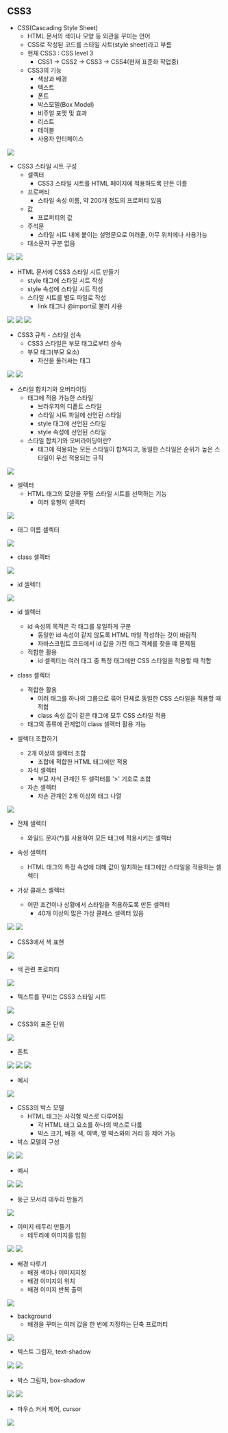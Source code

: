 ## CSS3
- CSS(Cascading Style Sheet)
	- HTML 문서의 색이나 모양 등 외관을 꾸미는 언어
	- CSS로 작성된 코드를 스타일 시트(style sheet)라고 부름
	- 현재 CSS3 : CSS level 3
		- CSS1 -> CSS2 -> CSS3 -> CSS4(현재 표준화 작업중)
	- CSS3의 기능
		- 색상과 배경
		- 텍스트
		- 폰트
		- 박스모델(Box Model)
		- 비주얼 포맷 및 효과
		- 리스트
		- 테이블
		- 사용자 인터페이스
<img src="https://s3.us-west-2.amazonaws.com/secure.notion-static.com/04602c5c-b8ec-4ae0-8a06-6d51b2585a8a/Untitled.png?X-Amz-Algorithm=AWS4-HMAC-SHA256&X-Amz-Credential=AKIAT73L2G45O3KS52Y5%2F20210403%2Fus-west-2%2Fs3%2Faws4_request&X-Amz-Date=20210403T124136Z&X-Amz-Expires=86400&X-Amz-Signature=6157bafbeb1d2e3fa6dfdb2c3d7fecc13c9b317e51f098b343a9606f5a013025&X-Amz-SignedHeaders=host&response-content-disposition=filename%20%3D%22Untitled.png%22">

- CSS3 스타일 시트 구성
	- 셀렉터
		- CSS3 스타일 시트를 HTML 페이지에 적용하도록 만든 이름
	- 프로퍼티
		- 스타일 속성 이름, 약 200개 정도의 프로퍼티 있음
	- 값
		- 프로퍼티의 값
	- 주석문
		- 스타일 시트 내에 붙이는 설명문으로 여러줄, 아무 위치에나 사용가능
	- 대소문자 구분 없음
<img src="https://s3.us-west-2.amazonaws.com/secure.notion-static.com/45029a17-af32-4f3d-98fd-b588295d10ba/Untitled.png?X-Amz-Algorithm=AWS4-HMAC-SHA256&X-Amz-Credential=AKIAT73L2G45O3KS52Y5%2F20210403%2Fus-west-2%2Fs3%2Faws4_request&X-Amz-Date=20210403T124347Z&X-Amz-Expires=86400&X-Amz-Signature=7f02f8bda638fa3056cc05f183f718212e12ab283c6fda5cdaf334a431b8857d&X-Amz-SignedHeaders=host&response-content-disposition=filename%20%3D%22Untitled.png%22">
<img src="https://s3.us-west-2.amazonaws.com/secure.notion-static.com/cee3a3b1-759b-4e1f-9ace-b31278ead7b1/Untitled.png?X-Amz-Algorithm=AWS4-HMAC-SHA256&X-Amz-Credential=AKIAT73L2G45O3KS52Y5%2F20210403%2Fus-west-2%2Fs3%2Faws4_request&X-Amz-Date=20210403T124356Z&X-Amz-Expires=86400&X-Amz-Signature=69e9864ac6866339a613adccbb518268a7944a489c4d23953db8ed2f2740a155&X-Amz-SignedHeaders=host&response-content-disposition=filename%20%3D%22Untitled.png%22">

- HTML 문서에 CSS3 스타일 시트 만들기
	- style 태그에 스타일 시트 작성
	- style 속성에 스타일 시트 작성
	- 스타일 시트를 별도 파일로 작성
		- link 태그나 @import로 불러 사용
<img src="https://s3.us-west-2.amazonaws.com/secure.notion-static.com/0117493a-f311-4e46-9a1d-edd6b1abb1e4/Untitled.png?X-Amz-Algorithm=AWS4-HMAC-SHA256&X-Amz-Credential=AKIAT73L2G45O3KS52Y5%2F20210403%2Fus-west-2%2Fs3%2Faws4_request&X-Amz-Date=20210403T124511Z&X-Amz-Expires=86400&X-Amz-Signature=0ef1e80eab953a1383dcebb26f53a1db4da807f55f7ddc4f37ff9bc609d2a184&X-Amz-SignedHeaders=host&response-content-disposition=filename%20%3D%22Untitled.png%22">
<img src="https://s3.us-west-2.amazonaws.com/secure.notion-static.com/2a8d2540-5e93-468b-88df-c5abad6d8da9/Untitled.png?X-Amz-Algorithm=AWS4-HMAC-SHA256&X-Amz-Credential=AKIAT73L2G45O3KS52Y5%2F20210403%2Fus-west-2%2Fs3%2Faws4_request&X-Amz-Date=20210403T124531Z&X-Amz-Expires=86400&X-Amz-Signature=c1b029d7f5530cf9c6de9be7681459794a7d7e5c9eba9465011f50ff2418a0ca&X-Amz-SignedHeaders=host&response-content-disposition=filename%20%3D%22Untitled.png%22">
<img src="https://s3.us-west-2.amazonaws.com/secure.notion-static.com/67628c96-6cb5-4ded-9a98-6caf64406d0b/Untitled.png?X-Amz-Algorithm=AWS4-HMAC-SHA256&X-Amz-Credential=AKIAT73L2G45O3KS52Y5%2F20210403%2Fus-west-2%2Fs3%2Faws4_request&X-Amz-Date=20210403T124604Z&X-Amz-Expires=86400&X-Amz-Signature=4f2f900dd00c45386be062e0b3c26ae439beeb29f413fc013c4edf8e5bd38347&X-Amz-SignedHeaders=host&response-content-disposition=filename%20%3D%22Untitled.png%22">

- CSS3 규칙 - 스타일 상속
	- CSS3 스타일은 부모 태그로부터 상속
	- 부모 태그(부모 요소)
		- 자신을 둘러싸는 태그
<img src="https://s3.us-west-2.amazonaws.com/secure.notion-static.com/83ab781e-1522-4301-8216-2690fa91e228/Untitled.png?X-Amz-Algorithm=AWS4-HMAC-SHA256&X-Amz-Credential=AKIAT73L2G45O3KS52Y5%2F20210403%2Fus-west-2%2Fs3%2Faws4_request&X-Amz-Date=20210403T124908Z&X-Amz-Expires=86400&X-Amz-Signature=998648bbc56f8e3f80bf36cda252dddce3839a98e8575dee4d55bc204c8df45b&X-Amz-SignedHeaders=host&response-content-disposition=filename%20%3D%22Untitled.png%22">
<img src="https://s3.us-west-2.amazonaws.com/secure.notion-static.com/0b4dd674-120b-4d65-a8de-637b1b60cf27/Untitled.png?X-Amz-Algorithm=AWS4-HMAC-SHA256&X-Amz-Credential=AKIAT73L2G45O3KS52Y5%2F20210403%2Fus-west-2%2Fs3%2Faws4_request&X-Amz-Date=20210403T124922Z&X-Amz-Expires=86400&X-Amz-Signature=4b3e75e7eca8583adfd258f2686d0f5ee24ba9cbed832af97a6ebbf7fdec8656&X-Amz-SignedHeaders=host&response-content-disposition=filename%20%3D%22Untitled.png%22">

- 스타일 합치기와 오버라이딩
	- 태그에 적용 가능한 스타일
		- 브라우저의 디퐅트 스타일
		- 스타일 시트 파일에 선언된 스타일
		- style 태그에 선언된 스타일
		- style 속성에 선언된 스타일
	- 스타일 합치기와 오버라이딩이란?
		- 태그에 적용되는 모든 스타일이 합쳐지고, 동일한 스타일은 순위가 높은 스타일이 우선 적용되는 규칙
<img src="https://s3.us-west-2.amazonaws.com/secure.notion-static.com/f9cb4270-02a9-4496-8167-d9bbf6a5b4c3/Untitled.png?X-Amz-Algorithm=AWS4-HMAC-SHA256&X-Amz-Credential=AKIAT73L2G45O3KS52Y5%2F20210403%2Fus-west-2%2Fs3%2Faws4_request&X-Amz-Date=20210403T125730Z&X-Amz-Expires=86400&X-Amz-Signature=477d6ec9ddab192e29d22e5381289375a3b371ef3881df742bd716547dc835b8&X-Amz-SignedHeaders=host&response-content-disposition=filename%20%3D%22Untitled.png%22">

- 셀렉터
	- HTML 태그의 모양을 꾸밀 스타일 시트를 선택하는 기능
		- 여러 유형의 셀렉터
<img src="https://s3.us-west-2.amazonaws.com/secure.notion-static.com/a88ae39a-436e-4001-95f6-a93168092737/Untitled.png?X-Amz-Algorithm=AWS4-HMAC-SHA256&X-Amz-Credential=AKIAT73L2G45O3KS52Y5%2F20210403%2Fus-west-2%2Fs3%2Faws4_request&X-Amz-Date=20210403T125827Z&X-Amz-Expires=86400&X-Amz-Signature=2e35cbc0b42a6d70e6b800e815ba50813ca3238d2690164bb01bfcac44a6588f&X-Amz-SignedHeaders=host&response-content-disposition=filename%20%3D%22Untitled.png%22">

- 태그 이름 셀렉터
<img src="https://s3.us-west-2.amazonaws.com/secure.notion-static.com/4d81df77-dec2-40d0-b3d7-6d7dff223698/Untitled.png?X-Amz-Algorithm=AWS4-HMAC-SHA256&X-Amz-Credential=AKIAT73L2G45O3KS52Y5%2F20210403%2Fus-west-2%2Fs3%2Faws4_request&X-Amz-Date=20210403T125945Z&X-Amz-Expires=86400&X-Amz-Signature=8054eab5e6f3abaa4dd933069f0153a6bdfbb65d1d5ca556830a9ba5f94d7dc2&X-Amz-SignedHeaders=host&response-content-disposition=filename%20%3D%22Untitled.png%22">

- class 셀렉터
<img src="https://s3.us-west-2.amazonaws.com/secure.notion-static.com/18161ab3-e447-45e9-aff5-59cf64e35d14/Untitled.png?X-Amz-Algorithm=AWS4-HMAC-SHA256&X-Amz-Credential=AKIAT73L2G45O3KS52Y5%2F20210403%2Fus-west-2%2Fs3%2Faws4_request&X-Amz-Date=20210403T130029Z&X-Amz-Expires=86400&X-Amz-Signature=f4d2f7a63a4da0a8c825034eace5c0df6deeca946b78bdb7658baa6806ef1e83&X-Amz-SignedHeaders=host&response-content-disposition=filename%20%3D%22Untitled.png%22">

- id 셀렉터
<img src="https://s3.us-west-2.amazonaws.com/secure.notion-static.com/4783b9da-4a69-4818-aa2b-ece521fcde2c/Untitled.png?X-Amz-Algorithm=AWS4-HMAC-SHA256&X-Amz-Credential=AKIAT73L2G45O3KS52Y5%2F20210403%2Fus-west-2%2Fs3%2Faws4_request&X-Amz-Date=20210403T130101Z&X-Amz-Expires=86400&X-Amz-Signature=fc29df2623de80b4c4131021764cff1b891554821955fa0b35b2016a0bde9b22&X-Amz-SignedHeaders=host&response-content-disposition=filename%20%3D%22Untitled.png%22">

- id 셀렉터
	- id 속성의 목적은 각 태그를 유일하게 구분
		- 동일한 id 속성이 같지 않도록 HTML 파일 작성하는 것이 바람직
		- 자바스크립트 코드에서 id 값을 가진 태그 객체를 찾을 떄 문제됨
	- 적합한 활용
		- id 셀렉터는 여러 태그 중 특정 태그에만 CSS 스타일을 적용할 때 적합
- class 셀렉터
	- 적합한 활용
		- 여러 태그를 하나의 그룹으로 묶어 단체로 동일한 CSS 스타일을 적용할 때 적합
		- class 속성 값이 같은 태그에 모두 CSS 스타일 적용
	- 태그의 종류에 관계없이 class 셀렉터 활용 가능

- 셀렉터 조합하기
	- 2개 이상의 셀렉터 조합
		- 조합에 적합한 HTML 태그에만 적용
	- 자식 셀렉터
		- 부모 자식 관계인 두 셀럭터를 '>' 기호로 조합
	- 자손 셀렉터
		- 자손 관계인 2개 이상의 태그 나열
<img src="https://s3.us-west-2.amazonaws.com/secure.notion-static.com/803ebca0-38e0-45dd-b3d1-dee4c7356af3/Untitled.png?X-Amz-Algorithm=AWS4-HMAC-SHA256&X-Amz-Credential=AKIAT73L2G45O3KS52Y5%2F20210403%2Fus-west-2%2Fs3%2Faws4_request&X-Amz-Date=20210403T130451Z&X-Amz-Expires=86400&X-Amz-Signature=cddce07fb54c2490e438485b5aae3ee339eb2ec41eecf27bd4d5716b0076232e&X-Amz-SignedHeaders=host&response-content-disposition=filename%20%3D%22Untitled.png%22">

- 전체 셀렉터
	- 와일드 문자(*)를 사용하여 모든 태그에 적용시키는 셀렉터
- 속성 셀렉터 
	- HTML 태그의 특정 속성에 대해 값이 일치하는 태그에만 스타일을 적용하는 셀렉터

- 가상 클래스 셀렉터
	- 어떤 조건이나 상황에서 스타일을 적용하도록 만든 셀렉터
		- 40개 이상의 많은 가상 클래스 셀렉터 있음
<img src="https://s3.us-west-2.amazonaws.com/secure.notion-static.com/174a650e-bc7f-4067-aaf4-90b6accf7356/Untitled.png?X-Amz-Algorithm=AWS4-HMAC-SHA256&X-Amz-Credential=AKIAT73L2G45O3KS52Y5%2F20210403%2Fus-west-2%2Fs3%2Faws4_request&X-Amz-Date=20210403T130654Z&X-Amz-Expires=86400&X-Amz-Signature=c3ab5d1f0231f05046b8d3861eeb54222c2c78b4d2e67976d7090215fe074b24&X-Amz-SignedHeaders=host&response-content-disposition=filename%20%3D%22Untitled.png%22">
<img src="https://s3.us-west-2.amazonaws.com/secure.notion-static.com/06eb9c95-fac4-41c5-a1b5-ef99d037c268/Untitled.png?X-Amz-Algorithm=AWS4-HMAC-SHA256&X-Amz-Credential=AKIAT73L2G45O3KS52Y5%2F20210403%2Fus-west-2%2Fs3%2Faws4_request&X-Amz-Date=20210403T130733Z&X-Amz-Expires=86400&X-Amz-Signature=a7d6746db04930dc89844d9011cf8e31fb5669da1a6601b10c927f1d8a7b89f5&X-Amz-SignedHeaders=host&response-content-disposition=filename%20%3D%22Untitled.png%22">

- CSS3에서 색 표현
<img src="https://s3.us-west-2.amazonaws.com/secure.notion-static.com/e4494a11-3dc0-46ef-b2cb-81bfc739513e/Untitled.png?X-Amz-Algorithm=AWS4-HMAC-SHA256&X-Amz-Credential=AKIAT73L2G45O3KS52Y5%2F20210403%2Fus-west-2%2Fs3%2Faws4_request&X-Amz-Date=20210403T130812Z&X-Amz-Expires=86400&X-Amz-Signature=8410c20e1e22ea9013a1940f6562c0d9e4362ce612ec150e83135e829d1caf26&X-Amz-SignedHeaders=host&response-content-disposition=filename%20%3D%22Untitled.png%22">

- 색 관련 프로퍼티
<img src="https://s3.us-west-2.amazonaws.com/secure.notion-static.com/7bf471ec-4a4a-4593-920d-2a894a6fe2ad/Untitled.png?X-Amz-Algorithm=AWS4-HMAC-SHA256&X-Amz-Credential=AKIAT73L2G45O3KS52Y5%2F20210403%2Fus-west-2%2Fs3%2Faws4_request&X-Amz-Date=20210403T130837Z&X-Amz-Expires=86400&X-Amz-Signature=cb4a0c32ba71927ddfc27db4e0b71d69dbd98c88b34ba5f49268af791b6ce5c5&X-Amz-SignedHeaders=host&response-content-disposition=filename%20%3D%22Untitled.png%22">

- 텍스트를 꾸미는 CSS3 스타일 시트
<img src="https://s3.us-west-2.amazonaws.com/secure.notion-static.com/fefec529-652b-4452-846e-9c6993afbaca/Untitled.png?X-Amz-Algorithm=AWS4-HMAC-SHA256&X-Amz-Credential=AKIAT73L2G45O3KS52Y5%2F20210403%2Fus-west-2%2Fs3%2Faws4_request&X-Amz-Date=20210403T130910Z&X-Amz-Expires=86400&X-Amz-Signature=9bf96d9075dd45ddfffc992432a3ba7f163becbf5f19b1d43db20308568a1a01&X-Amz-SignedHeaders=host&response-content-disposition=filename%20%3D%22Untitled.png%22">

- CSS3의 표준 단위
<img src="https://s3.us-west-2.amazonaws.com/secure.notion-static.com/7fc6b4da-b0ce-4dd4-a329-1653fa79957d/Untitled.png?X-Amz-Algorithm=AWS4-HMAC-SHA256&X-Amz-Credential=AKIAT73L2G45O3KS52Y5%2F20210403%2Fus-west-2%2Fs3%2Faws4_request&X-Amz-Date=20210403T131003Z&X-Amz-Expires=86400&X-Amz-Signature=12d58c86c69e66c4a6137b82e2cc106ab2487cdda912feaf30d91350998c42ea&X-Amz-SignedHeaders=host&response-content-disposition=filename%20%3D%22Untitled.png%22">

- 폰트
<img src="https://s3.us-west-2.amazonaws.com/secure.notion-static.com/ad5506d7-d7b7-4568-b36a-9671a95673ed/Untitled.png?X-Amz-Algorithm=AWS4-HMAC-SHA256&X-Amz-Credential=AKIAT73L2G45O3KS52Y5%2F20210403%2Fus-west-2%2Fs3%2Faws4_request&X-Amz-Date=20210403T131038Z&X-Amz-Expires=86400&X-Amz-Signature=acead11532540bc2f449f49a0b8c9772eaae3ee23227da1e8febbef76d94fa4a&X-Amz-SignedHeaders=host&response-content-disposition=filename%20%3D%22Untitled.png%22">
<img src="https://s3.us-west-2.amazonaws.com/secure.notion-static.com/ede32352-d826-457c-9f59-bfc3e88f1128/Untitled.png?X-Amz-Algorithm=AWS4-HMAC-SHA256&X-Amz-Credential=AKIAT73L2G45O3KS52Y5%2F20210403%2Fus-west-2%2Fs3%2Faws4_request&X-Amz-Date=20210403T131059Z&X-Amz-Expires=86400&X-Amz-Signature=93b1ecde21859eb3bc857a49f6088fad2fd3eb9480184c76dea26912cf0810ff&X-Amz-SignedHeaders=host&response-content-disposition=filename%20%3D%22Untitled.png%22">
<img src="https://s3.us-west-2.amazonaws.com/secure.notion-static.com/fc8760a6-f1a5-4696-8d4f-bb828a3fc168/Untitled.png?X-Amz-Algorithm=AWS4-HMAC-SHA256&X-Amz-Credential=AKIAT73L2G45O3KS52Y5%2F20210403%2Fus-west-2%2Fs3%2Faws4_request&X-Amz-Date=20210403T131116Z&X-Amz-Expires=86400&X-Amz-Signature=c47b43f5cbaf343947706a870152e4221f819c20e7ece369a2825d2254a7332a&X-Amz-SignedHeaders=host&response-content-disposition=filename%20%3D%22Untitled.png%22">

- 예시
<img src="https://s3.us-west-2.amazonaws.com/secure.notion-static.com/8f29ec99-7040-42a5-92e6-cddfdee6b908/Untitled.png?X-Amz-Algorithm=AWS4-HMAC-SHA256&X-Amz-Credential=AKIAT73L2G45O3KS52Y5%2F20210403%2Fus-west-2%2Fs3%2Faws4_request&X-Amz-Date=20210403T131148Z&X-Amz-Expires=86400&X-Amz-Signature=dbca875653f5471719f0179c6ae2f80444142bb4dfda9e9a4b4486543dd51db9&X-Amz-SignedHeaders=host&response-content-disposition=filename%20%3D%22Untitled.png%22">

- CSS3의 박스 모델 
	- HTML 태그는 사각형 박스로 다루어짐
		- 각 HTML 태그 요소를 하나의 박스로 다룸
		- 박스 크기, 배경 색, 여백, 옆 박스와의 거리 등 제어 가능
- 박스 모델의 구성
<img src="https://s3.us-west-2.amazonaws.com/secure.notion-static.com/f4a13dc5-1a84-412b-9a8a-854ef44865a0/Untitled.png?X-Amz-Algorithm=AWS4-HMAC-SHA256&X-Amz-Credential=AKIAT73L2G45O3KS52Y5%2F20210403%2Fus-west-2%2Fs3%2Faws4_request&X-Amz-Date=20210403T131304Z&X-Amz-Expires=86400&X-Amz-Signature=3f9bdb496cbc69b744b7211c9ce45a37b32ab3dc12198c8795dfed5d2ad6ced2&X-Amz-SignedHeaders=host&response-content-disposition=filename%20%3D%22Untitled.png%22">
<img src="https://s3.us-west-2.amazonaws.com/secure.notion-static.com/25f09f68-2884-4861-91d8-a79ea10094d6/Untitled.png?X-Amz-Algorithm=AWS4-HMAC-SHA256&X-Amz-Credential=AKIAT73L2G45O3KS52Y5%2F20210403%2Fus-west-2%2Fs3%2Faws4_request&X-Amz-Date=20210403T131405Z&X-Amz-Expires=86400&X-Amz-Signature=5d25be4db3b05f47e0c4670910f9bdb7bdb8e0335f6081b6d87255d3963b2830&X-Amz-SignedHeaders=host&response-content-disposition=filename%20%3D%22Untitled.png%22">

- 예시
<img src="https://s3.us-west-2.amazonaws.com/secure.notion-static.com/5fdde504-f510-43c0-b2a7-ba86b7c505f1/Untitled.png?X-Amz-Algorithm=AWS4-HMAC-SHA256&X-Amz-Credential=AKIAT73L2G45O3KS52Y5%2F20210403%2Fus-west-2%2Fs3%2Faws4_request&X-Amz-Date=20210403T131531Z&X-Amz-Expires=86400&X-Amz-Signature=6bb74dddf977cc607ff14b2275a0c179668a8e951e541b676dc27b31da568db1&X-Amz-SignedHeaders=host&response-content-disposition=filename%20%3D%22Untitled.png%22">
<img src="https://s3.us-west-2.amazonaws.com/secure.notion-static.com/2d468e77-7c5f-42b9-85b2-076aa1eb3d93/Untitled.png?X-Amz-Algorithm=AWS4-HMAC-SHA256&X-Amz-Credential=AKIAT73L2G45O3KS52Y5%2F20210403%2Fus-west-2%2Fs3%2Faws4_request&X-Amz-Date=20210403T131538Z&X-Amz-Expires=86400&X-Amz-Signature=c515936be05afbad7034250c59f68eb6c16b283272b2e97a47dc19f2b7313be4&X-Amz-SignedHeaders=host&response-content-disposition=filename%20%3D%22Untitled.png%22">

- 둥근 모서리 테두리 만들기
<img src="https://s3.us-west-2.amazonaws.com/secure.notion-static.com/b087980c-d511-4f87-900a-8d8f80ec7368/Untitled.png?X-Amz-Algorithm=AWS4-HMAC-SHA256&X-Amz-Credential=AKIAT73L2G45O3KS52Y5%2F20210403%2Fus-west-2%2Fs3%2Faws4_request&X-Amz-Date=20210403T131609Z&X-Amz-Expires=86400&X-Amz-Signature=b946afcf3f921093ee110057721b27ed8f00f208b49107a508e6224227529ba5&X-Amz-SignedHeaders=host&response-content-disposition=filename%20%3D%22Untitled.png%22">

- 이미지 테두리 만들기
	- 테두리에 이미지를 입힘
<img src="https://s3.us-west-2.amazonaws.com/secure.notion-static.com/5f9f16cd-fa36-4436-aae7-dda613118297/Untitled.png?X-Amz-Algorithm=AWS4-HMAC-SHA256&X-Amz-Credential=AKIAT73L2G45O3KS52Y5%2F20210403%2Fus-west-2%2Fs3%2Faws4_request&X-Amz-Date=20210403T131654Z&X-Amz-Expires=86400&X-Amz-Signature=519e5baa96726ff80f3dd6f9cf41190ed1344c341e887626f3c74946572ff031&X-Amz-SignedHeaders=host&response-content-disposition=filename%20%3D%22Untitled.png%22">
<img src="https://s3.us-west-2.amazonaws.com/secure.notion-static.com/54dde380-59ca-483c-b050-1630542abc1a/Untitled.png?X-Amz-Algorithm=AWS4-HMAC-SHA256&X-Amz-Credential=AKIAT73L2G45O3KS52Y5%2F20210403%2Fus-west-2%2Fs3%2Faws4_request&X-Amz-Date=20210403T131715Z&X-Amz-Expires=86400&X-Amz-Signature=1b755e6ae2cbccb522452f78299142d7c64730ae5b4e7ddb70f49484eb66d3a5&X-Amz-SignedHeaders=host&response-content-disposition=filename%20%3D%22Untitled.png%22">

- 배경 다루기
	- 배경 색이나 이미지지정
	- 배경 이미지의 위치
	- 배경 이미지 반복 출력
<img src="https://s3.us-west-2.amazonaws.com/secure.notion-static.com/7387e749-590e-4a76-9c63-5749d4d5121d/Untitled.png?X-Amz-Algorithm=AWS4-HMAC-SHA256&X-Amz-Credential=AKIAT73L2G45O3KS52Y5%2F20210403%2Fus-west-2%2Fs3%2Faws4_request&X-Amz-Date=20210403T131834Z&X-Amz-Expires=86400&X-Amz-Signature=a170feec7258253f516b2765652f9f794e40952a899eaa4652e0f8ead213c458&X-Amz-SignedHeaders=host&response-content-disposition=filename%20%3D%22Untitled.png%22">

- background
	- 배경을 꾸미는 여러 값을 한 번에 지정하는 단축 프로퍼티
<img src="https://s3.us-west-2.amazonaws.com/secure.notion-static.com/c586c9e1-0f6d-4675-a4eb-65b7a0ed6af7/Untitled.png?X-Amz-Algorithm=AWS4-HMAC-SHA256&X-Amz-Credential=AKIAT73L2G45O3KS52Y5%2F20210403%2Fus-west-2%2Fs3%2Faws4_request&X-Amz-Date=20210403T131909Z&X-Amz-Expires=86400&X-Amz-Signature=00178f9440e105c58e12a6aa60452f6be705de33401d41de7244b1e37f37fd68&X-Amz-SignedHeaders=host&response-content-disposition=filename%20%3D%22Untitled.png%22">

- 텍스트 그림자, text-shadow
<img src="https://s3.us-west-2.amazonaws.com/secure.notion-static.com/2bfca1c0-bce3-4d24-b835-099342f36ec3/Untitled.png?X-Amz-Algorithm=AWS4-HMAC-SHA256&X-Amz-Credential=AKIAT73L2G45O3KS52Y5%2F20210403%2Fus-west-2%2Fs3%2Faws4_request&X-Amz-Date=20210403T131949Z&X-Amz-Expires=86400&X-Amz-Signature=8a2413aa42472468f444a5fffca271e57f8ef7418d39740eb02dadf21f5ec77f&X-Amz-SignedHeaders=host&response-content-disposition=filename%20%3D%22Untitled.png%22">
<img src="https://s3.us-west-2.amazonaws.com/secure.notion-static.com/7b4c64fc-9b42-4daf-ba5a-b7439a489e7d/Untitled.png?X-Amz-Algorithm=AWS4-HMAC-SHA256&X-Amz-Credential=AKIAT73L2G45O3KS52Y5%2F20210403%2Fus-west-2%2Fs3%2Faws4_request&X-Amz-Date=20210403T132012Z&X-Amz-Expires=86400&X-Amz-Signature=ee87602908b9c03484190db00653d4d4560c8290aa3704ce9493e46eb188c93b&X-Amz-SignedHeaders=host&response-content-disposition=filename%20%3D%22Untitled.png%22">

- 박스 그림자, box-shadow
<img src="https://s3.us-west-2.amazonaws.com/secure.notion-static.com/97f930c2-840f-42a4-a329-13c95c4c4239/Untitled.png?X-Amz-Algorithm=AWS4-HMAC-SHA256&X-Amz-Credential=AKIAT73L2G45O3KS52Y5%2F20210403%2Fus-west-2%2Fs3%2Faws4_request&X-Amz-Date=20210403T132041Z&X-Amz-Expires=86400&X-Amz-Signature=caee22e532284a8764348ad2eaf2c6aa3c47cbdef614691402fb64b07b92a1c8&X-Amz-SignedHeaders=host&response-content-disposition=filename%20%3D%22Untitled.png%22">
<img src="https://s3.us-west-2.amazonaws.com/secure.notion-static.com/493d0872-04a6-4009-849a-d784a131eecf/Untitled.png?X-Amz-Algorithm=AWS4-HMAC-SHA256&X-Amz-Credential=AKIAT73L2G45O3KS52Y5%2F20210403%2Fus-west-2%2Fs3%2Faws4_request&X-Amz-Date=20210403T132103Z&X-Amz-Expires=86400&X-Amz-Signature=ca0a818450e944b0560cd095a39df93c367ed8a1a30c39bd50387a4c23d22f06&X-Amz-SignedHeaders=host&response-content-disposition=filename%20%3D%22Untitled.png%22">

- 마우스 커서 제어, cursor
<img src="https://s3.us-west-2.amazonaws.com/secure.notion-static.com/05716f84-dda2-42aa-926a-ab40851cb2ef/Untitled.png?X-Amz-Algorithm=AWS4-HMAC-SHA256&X-Amz-Credential=AKIAT73L2G45O3KS52Y5%2F20210403%2Fus-west-2%2Fs3%2Faws4_request&X-Amz-Date=20210403T132135Z&X-Amz-Expires=86400&X-Amz-Signature=bb5a1e6d0ebf86be73c9f1eabd13189dbec29b7cb5733dcc754aa0dec6401776&X-Amz-SignedHeaders=host&response-content-disposition=filename%20%3D%22Untitled.png%22">